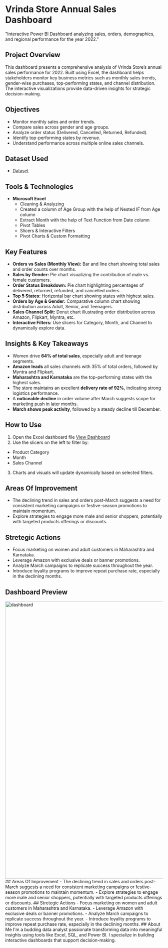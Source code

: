 # Vrinda Store Annual Sales Dashboard
"Interactive Power BI Dashboard analyzing sales, orders, demographics, and regional performance for the year 2022."
## Project Overview
This dashboard presents a comprehensive analysis of Vrinda Store’s annual sales performance for 2022. Built using Excel, the dashboard helps stakeholders monitor key business metrics such as monthly sales trends, gender-wise purchases, top-performing states, and channel distribution. The interactive visualizations provide data-driven insights for strategic decision-making.
## Objectives
- Monitor monthly sales and order trends.
- Compare sales across gender and age groups.
- Analyze order status (Delivered, Cancelled, Returned, Refunded).
- Identify top-performing states by revenue.
- Understand performance across multiple online sales channels.
## Dataset Used
- <a href="https://github.com/manshipriya01/vrinda_store_data_analysis_dashboard.xlsx/blob/main/vrinda_store_data%20_analysis.xlsx">Dataset</a>
## Tools & Technologies
- **Microsoft Excel**
  - Cleaning & Analyzing
  - Created a column of Age Group with the help of Nested IF from Age column
  - Extract Month with the help of Text Function from Date column
  - Pivot Tables
  - Slicers & Interactive Filters
  - Pivot Charts & Custom Formatting
 ## Key Features
  - **Orders vs Sales (Monthly View):** Bar and line chart showing total sales and order counts over months.
  - **Sales by Gender:** Pie chart visualizing the contribution of male vs. female customers.
  - **Order Status Breakdown:** Pie chart highlighting percentages of delivered, returned, refunded, and cancelled orders.
  - **Top 5 States:** Horizontal bar chart showing states with highest sales.
  - **Orders by Age & Gender:** Comparative column chart showing distribution across Adult, Senior, and Teenagers.
  - **Sales Channel Split:** Donut chart illustrating order distribution across Amazon, Flipkart, Myntra, etc.
  - **Interactive Filters:** Use slicers for Category, Month, and Channel to dynamically explore data.
 ## Insights & Key Takeaways
 - Women drive **64% of total sales**, especially adult and teenage segments.
 - **Amazon leads** all sales channels with 35% of total orders, followed by Myntra and Flipkart.
 - **Maharashtra and Karnataka** are the top-performing states with the highest sales.
 - The store maintains an excellent **delivery rate of 92%**, indicating strong logistics performance.
 - A **noticeable decline** in order volume after March suggests scope for marketing push in later months.
 - **March shows peak activity**, followed by a steady decline till December.
 ## How to Use
 1. Open the Excel dashboard file <a href="https://github.com/manshipriya01/vrinda_store_data_analysis_dashboard.xlsx/blob/main/dashboard.png">View Dashboard</a>
 2. Use the slicers on the left to filter by:
   - Product Category
   - Month
   - Sales Channel
 3. Charts and visuals will update dynamically based on selected filters.
## Areas Of Improvement
- The declining trend in sales and orders post-March suggests a need for consistent marketing campaigns or festive-season promotions to maintain momentum.
- Explore strategies to engage more male and senior shoppers, potentially with targeted products offerings or discounts.
## Stretegic Actions
- Focus marketing on women and adult customers in Maharashtra and Karnataka.
- Leverage Amazon with exclusive deals or banner promotions.
- Analyze March campaigns to replicate success throughout the year.
- Introduce loyality programs to improve repeat purchase rate, especially in the declining months.
## Dashboard Preview
<img width="1866" height="884" alt="dashboard" src="https://github.com/user-attachments/assets/4ab4d2dd-fee7-4c82-82a0-908a5e02b68d" />
## Areas Of Improvement
- The declining trend in sales and orders post-March suggests a need for consistent marketing campaigns or festive-season promotions to maintain momentum.
- Explore strategies to engage more male and senior shoppers, potentially with targeted products offerings or discounts.
## Stretegic Actions
- Focus marketing on women and adult customers in Maharashtra and Karnataka.
- Leverage Amazon with exclusive deals or banner promotions.
- Analyze March campaigns to replicate success throughout the year.
- Introduce loyality programs to improve repeat purchase rate, especially in the declining months.
## About Me
I'm a budding data analyst passionate transforming data into meaningful insights using tools like Excel, SQL, and Power BI. I specialize in building interactive dashboards that support decision-making.

 
 


